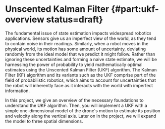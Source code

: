 # Unscented Kalman Filter {#part:ukf-overview status=draft}

The fundamental issue of state estimation impacts widespread robotics applications. Sensors give us an imperfect view of the world, as they tend to contain noise in their readings. Similarly, when a robot moves in the physical world, its motion has some amount of uncertainty, deviating randomly from the ideal model that we predict it might follow. Rather than ignoring these uncertainties and forming a naive state estimate, we will be harnessing the power of probability to yield mathematically optimal estimates using the Unscented Kalman Filter (UKF) algorithm. The Kalman Filter (KF) algorithm and its variants such as the UKF comprise part of the field of probabilistic robotics, which aims to account for uncertainties that the robot will inherently face as it interacts with the world with imperfect information.

In this project, we give an overview of the necessary foundations to understand the UKF algorithm. Then, you will implement a UKF with a simple one-dimensional model of the drone's motion to estimate its position and velocity along the vertical axis. Later on in the project, we will expand the model to three spatial dimensions.